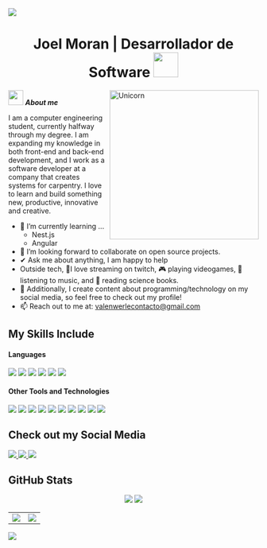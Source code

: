 <!--## Joel Moran | Desarrollador de Software 💯

### Tecnico Universitario en Programación y Ayudante de Cátedra de Programación en C++.

####  ¿En qué me especializo? 🧐
* Aplicaciones de escritorio y web sobre .NET Framework con C#.
* Scripts con T-SQL sobre Microsoft SQL Server para utilizar bases de datos. 
 
#### Proyectos en progreso 🚀
* Blog personal sobre programación.


#### Me gusta experimentar y desarrollar: ⬇️
* Aplicaciones web con Astro 🪐
* Plugins de juegos con Java ☕
* Programas de consola con fines educativos en C++🔵
* Scripts en PowerShell para automatizar procesos.
---
 <!-- -->
 <!--horizontal divider(gradiant)-->
<img src="https://user-images.githubusercontent.com/73097560/115834477-dbab4500-a447-11eb-908a-139a6edaec5c.gif">

<h1 align="center"><b> Joel Moran | Desarrollador de Software </b><img src="https://media4.giphy.com/media/v1.Y2lkPTc5MGI3NjExY3J3cDQya2oydjlqbzJ4b3NlZTZmMjVjcmo3cjAyd2ZsaHh6ZTAybyZlcD12MV9pbnRlcm5hbF9naWZfYnlfaWQmY3Q9cw/1AviNqe7qnuipvq8Pq/giphy.gif" width="50"></h1>

<img align="right" width=300px alt="Unicorn" src="https://media3.giphy.com/media/v1.Y2lkPTc5MGI3NjExb2ZsZGxtYmNwYjBpMWtsYjNsZ2twd2lnaWdlcTFoZTYzNnhoZTB0YyZlcD12MV9pbnRlcm5hbF9naWZfYnlfaWQmY3Q9cw/vKhKsyEFVK4IuEKzWY/giphy.gif" />

<img src="https://media.giphy.com/media/ObNTw8Uzwy6KQ/giphy.gif" width="30px">&nbsp;***About me***

I am a computer engineering student, currently halfway through my degree. I am expanding my knowledge in both front-end and back-end development, and I work as a software developer at a company that creates systems for carpentry. I love to learn and build something new, productive, innovative and creative.
- 🌱 I’m currently learning ...
  - Nest.js
  - Angular
- 👯 I’m looking forward to collaborate on open source projects.
- ✔ Ask me about anything, I am happy to help<br>
- Outside tech, 💜I love streaming on twitch, 🎮 playing videogames, 🎵 listening to music, and 📖 reading science books.
- 👾 Additionally, I create content about programming/technology on my social media, so feel free to check out my profile!
- 📫 Reach out to me at: <a href="valenwerlecontacto@gmail.com">valenwerlecontacto@gmail.com</a>

## My Skills Include

<h4> Languages </h4>
<span> 
  <img src="https://img.shields.io/badge/HTML5-E34F26?style=for-the-badge&logo=html5&logoColor=white">
  <img src="https://img.shields.io/badge/CSS3-1572B6?style=for-the-badge&logo=css3&logoColor=white">
  <img src="https://img.shields.io/badge/JavaScript-F7DF1E?style=for-the-badge&logo=javascript&logoColor=black">
  <img src="https://img.shields.io/badge/Java-ED8B00?style=for-the-badge&logo=java&logoColor=white">
  <img src="https://img.shields.io/badge/C++-%2300599C.svg?style=for-the-badge&logo=c%2B%2B&logoColor=white">
  <img src="https://img.shields.io/badge/C%23-%235C2D91.svg?style=for-the-badge&logo=csharp&logoColor=white">
</span>
<!--h1 without bottom border-->

<!-- 
<div id="user-content-toc">
  <ul align="center">
    <summary><h2 style="display: inline-block">Technologies That I Know👨🏻‍💻</h2></summary>
  </ul>
</div> -->
<!--tech stack icons-->
<!--
<p align="center">
  <a href="https://skillicons.dev">
    <img src="https://skillicons.dev/icons?i=html,css,js,cs,cpp,c,java,mysql,git,github,vscode,visualstudio,dotnet,discord,figma,linux&perline=14" />
  </a>
</p>
-->



<h4> Other Tools and Technologies </h4>
<span>
  <img src="https://img.shields.io/badge/Git-F05032?style=for-the-badge&logo=git&logoColor=white">  
  <img src="https://img.shields.io/badge/Notion-%23000000.svg?style=for-the-badge&logo=notion&logoColor=white">  
  <img src="https://img.shields.io/badge/Microsoft%20SQL%20Server-CC2927?style=for-the-badge&logo=microsoft%20sql%20server&logoColor=white">
  <img src="https://img.shields.io/badge/mysql-4479A1.svg?style=for-the-badge&logo=mysql&logoColor=white">
  <img src="https://img.shields.io/badge/figma-%23F24E1E.svg?style=for-the-badge&logo=figma&logoColor=white">
  <img src="https://img.shields.io/badge/Linux-FCC624?style=for-the-badge&logo=linux&logoColor=black">
  <img src="https://img.shields.io/badge/.NET-5C2D91?style=for-the-badge&logo=.net&logoColor=white">
  <img src="https://img.shields.io/badge/github-%23121011.svg?style=for-the-badge&logo=github&logoColor=white">
  <img src="https://img.shields.io/badge/Visual%20Studio%20Code-0078d7.svg?style=for-the-badge&logo=visual-studio-code&logoColor=white">
  <img src="https://img.shields.io/badge/Visual%20Studio-5C2D91.svg?style=for-the-badge&logo=visual-studio&logoColor=white">
  
</span>

## Check out my Social Media

<a href="https://www.linkedin.com/in/joel-moran/" >
  <img src="https://img.shields.io/badge/linkedin-%230077B5.svg?style=for-the-badge&logo=linkedin&logoColor=white">
</a>
<a href= "https://www.instagram.com/moran_njoeel/">
    <img src="https://img.shields.io/badge/Instagram-%23E4405F.svg?style=for-the-badge&logo=Instagram&logoColor=white">
</a>
</a>
<a href="https://discord.com/" >
  <img src="https://img.shields.io/badge/ChiqoGamer-%235865F2.svg?style=for-the-badge&logo=discord&logoColor=white">
</a>


<h2>GitHub Stats</h2>

<p align="center">
  <img src="https://github-readme-stats.vercel.app/api?username=ChiqoGamer&show_icons=true&theme=tokyonight&hide_border=true&locale=en" />
  <img src="https://github-readme-streak-stats.herokuapp.com/?user=ChiqoGamer&theme=material-palenight" />
</p

<!--<p align="center">
  <table cellspacing="0" cellpadding="0" style="border: none; table-layout: fixed; width: 100%;">
    <tr style="border: none;">
      <td align="center" valign="middle" width="50%" style="border: none;">
        <a href="https://github.com/ChiqoGamer">
          <img src="https://github-readme-stats.vercel.app/api?username=ChiqoGamer&show_icons=true&theme=tokyonight&hide_border=true&locale=en" />
        </a>
      </td>
      <td align="center" valign="middle" width="50%" style="border: none;">
        <a href="https://github.com/ChiqoGamer">
          <img src="https://github-readme-streak-stats.herokuapp.com/?user=ChiqoGamer&theme=material-palenight" />
        </a>
      </td>
    </tr>
  </table>
</p>




<!--horizontal divider(gradiant)-->
<img src="https://user-images.githubusercontent.com/73097560/115834477-dbab4500-a447-11eb-908a-139a6edaec5c.gif">
